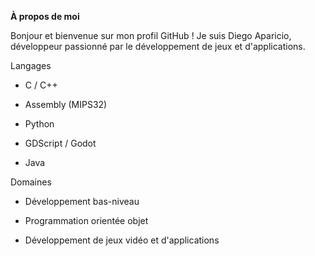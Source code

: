 **À propos de moi**

Bonjour et bienvenue sur mon profil GitHub !
Je suis Diego Aparicio, développeur passionné par le développement de jeux et d'applications.


Langages

- C / C++

- Assembly (MIPS32)

- Python

- GDScript / Godot

- Java


Domaines

- Développement bas-niveau

- Programmation orientée objet

- Développement de jeux vidéo et d'applications
